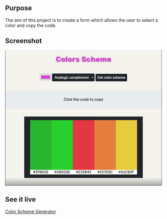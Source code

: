 <h2>Purpose</h2>
<p>The aim of this project is to create a form which allows the user to select a color and copy the code.</p>
<h2>Screenshot</h2>
<img src="COLOR-SCHEME.PNG">
<h2>See it live</h2>
<a href="https://amapola-negra.github.io/Scrimba-Projects-Repo/Frontend-career-path/Color-Scheme-Generator/">Color Scheme Generator</a>
